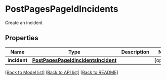 # PostPagesPageIdIncidents

Create an incident
## Properties
Name | Type | Description | Notes
------------ | ------------- | ------------- | -------------
**incident** | [**PostPagesPageIdIncidentsIncident**](PostPagesPageIdIncidentsIncident.md) |  | [optional] 

[[Back to Model list]](../README.md#documentation-for-models) [[Back to API list]](../README.md#documentation-for-api-endpoints) [[Back to README]](../README.md)



